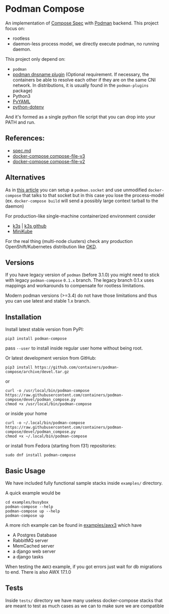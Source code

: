 # Podman Compose

An implementation of [Compose Spec](https://compose-spec.io/) with [Podman](https://podman.io/) backend.
This project focus on:

* rootless
* daemon-less process model, we directly execute podman, no running daemon.

This project only depend on:

* `podman`
* [podman dnsname plugin](https://github.com/containers/dnsname) (Optional requirement. If necessary, the containers be able to resolve each other if they are on the same CNI network. In distributions, it is usually found in the `podman-plugins` package)
* Python3
* [PyYAML](https://pyyaml.org/)
* [python-dotenv](https://pypi.org/project/python-dotenv/)

And it's formed as a single python file script that you can drop into your PATH and run.

## References:

* [spec.md](https://github.com/compose-spec/compose-spec/blob/master/spec.md)
* [docker-compose compose-file-v3](https://docs.docker.com/compose/compose-file/compose-file-v3/)
* [docker-compose compose-file-v2](https://docs.docker.com/compose/compose-file/compose-file-v2/)

## Alternatives

As in [this article](https://fedoramagazine.org/use-docker-compose-with-podman-to-orchestrate-containers-on-fedora/) you can setup a `podman.socket` and use unmodified `docker-compose` that talks to that socket but in this case you lose the process-model (ex. `docker-compose build` will send a possibly large context tarball to the daemon)

For production-like single-machine containerized environment consider

- [k3s](https://k3s.io) | [k3s github](https://github.com/rancher/k3s)
- [MiniKube](https://minikube.sigs.k8s.io/)

For the real thing (multi-node clusters) check any production
OpenShift/Kubernetes distribution like [OKD](https://www.okd.io/).

## Versions

If you have legacy version of `podman` (before 3.1.0) you might need to stick with legacy `podman-compose` `0.1.x` branch.
The legacy branch 0.1.x uses mappings and workarounds to compensate for rootless limitations.

Modern podman versions (>=3.4) do not have those limitations and thus you can use latest and stable 1.x branch.

## Installation

Install latest stable version from PyPI:

```
pip3 install podman-compose
```

pass `--user` to install inside regular user home without being root.

Or latest development version from GitHub:

```
pip3 install https://github.com/containers/podman-compose/archive/devel.tar.gz
```

or

```
curl -o /usr/local/bin/podman-compose https://raw.githubusercontent.com/containers/podman-compose/devel/podman_compose.py
chmod +x /usr/local/bin/podman-compose
```

or inside your home

```
curl -o ~/.local/bin/podman-compose https://raw.githubusercontent.com/containers/podman-compose/devel/podman_compose.py
chmod +x ~/.local/bin/podman-compose
```

or install from Fedora (starting from f31) repositories:

```
sudo dnf install podman-compose
```

## Basic Usage

We have included fully functional sample stacks inside `examples/` directory.

A quick example would be

```
cd examples/busybox
podman-compose --help
podman-compose up --help
podman-compose up
```

A more rich example can be found in [examples/awx3](examples/awx3)
which have

- A Postgres Database
- RabbitMQ server
- MemCached server
- a django web server
- a django tasks


When testing the `AWX3` example, if you got errors just wait for db migrations to end.
There is also AWX 17.1.0

## Tests

Inside `tests/` directory we have many useless docker-compose stacks
that are meant to test as much cases as we can to make sure we are compatible


